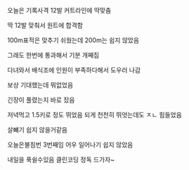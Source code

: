 오늘은 기록사격 12발 커트라인에 딱맞춤

딱 12발 맞춰서 원트에 합격함

100m표적은 맞추기 쉬웠는데 200m는 쉽지 않았음

그래도 한번에 통과해서 기분 개째짐

다녀와서 배식조에 인원이 부족하다해서 도우러 나감

보상 기대했는데 뭐없었음

긴장이 풀렸는지 바로 잤음

저녁먹고 1.5키로 정도 뛰었음 되게 천천히 뛰엇는데도 ㅈㄴ 힘들었음

살뺴기 쉽지 않을거같음

오늘은불침번 3번째임 어우 일어나기 쉽지 않았음

내일을 푹쉴수있음 클린코딩 정독 드가자~
